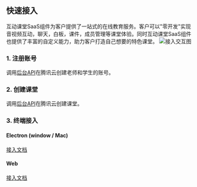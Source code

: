## 快速接入

互动课堂SaaS组件为客户提供了一站式的在线教育服务。客户可以"零开发"实现音视频互动，聊天，白板，课件，成员管理等课堂体验。同时互动课堂SaaS组件也提供了丰富的自定义能力，助力客户打造自己想要的特色课堂。
![接入交互图](https://main.qcloudimg.com/raw/260cbf920816e6daa78015a7b18a000d.jpg)

### 1. 注册账号
调用[后台API](./%E6%93%8D%E4%BD%9C%E6%8C%87%E5%8D%97/%E4%BA%91API.md#21-%E5%88%9B%E5%BB%BA%E8%B4%A6%E5%8F%B7)在腾讯云创建老师和学生的账号。

### 2. 创建课堂
调用[后台API](./%E6%93%8D%E4%BD%9C%E6%8C%87%E5%8D%97/%E4%BA%91API.md#11-%E9%A2%84%E7%BA%A6%E8%AF%BE%E5%A0%82)在腾讯云创建课堂。

### 3. 终端接入

#### Electron (window / Mac)
[接入文档](./桌面端接入.md)

#### Web
[接入文档](./Web端接入.md)